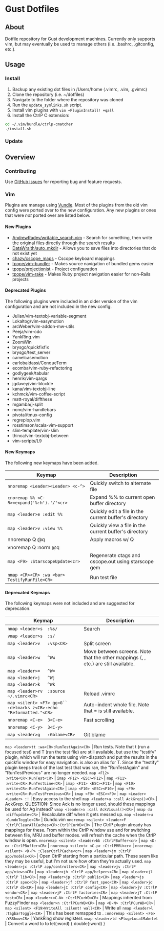 # Gust Dotfiles

## About
Dotfile repository for Gust development machines. Currently only supports vim, but may eventually be used to manage others (i.e. .bashrc, .gitconfig, etc.).

## Usage
### Install
1. Backup any existing dot files in /Users/home (.vimrc, .vim, .gvimrc)
2. Clone the repository (i.e. ~/dotfiles)
3. Navigate to the folder where the repository was cloned
4. Run the `update_symlinks.sh` script.
5. Install vim plugins with `vim +PluginInstall! +qall`
6. Install the CtrlP C extension:
```bash
cd ~/.vim/bundle/ctrlp-cmatcher
./install.sh
```

### Update

## Overview

### Contributing

Use [GitHub issues](https://github.com/gust/dotfiles/issues) for reporting bug and feature requests.

### Vim

Plugins are manage using [Vundle](https://github.com/gmarik/Vundle.vim). Most of the plugins from the old vim config were ported over to the new configuration. Any new plugins or ones that were *not* ported over are listed below.

#### New Plugins

* [AndrewRadev/writable_search.vim](https://github.com/AndrewRadev/writable_search.vim) - Search for something, then write the original files directly through the search results 
* [DataWraith/auto_mkdir](https://github.com/DataWraith/auto_mkdir) - Allows you to save files into directories that do not exist yet
* [chazy/cscope_maps](https://github.com/chazy/cscope_maps) - Cscope keyboard mappings
* [tpope/vim-bundler](https://github.com/tpope/vim-bundler) - Makes source navigation of bundled gems easier
* [tpope/projectionist](https://github.com/tpope/vim-projectionist) - Project configuration
* [tpope/vim-rake](https://github.com/tpope/vim-rake) - Makes Ruby project navigation easier for non-Rails projects

#### Deprecated Plugins
The following plugins were included in an older version of the vim configuration and are not included in the new config.

* Julian/vim-textobj-variable-segment
* Lokaltog/vim-easymotion
* arcWeber/vim-addon-mw-utils
* Peeja/vim-cdo
* YankRing.vim
* ZoomWin
* brysgo/quickfixfix
* brysgo/test_server
* camelcasemotion
* carlobaldassi/ConqueTerm
* ecomba/vim-ruby-refactoring
* godlygeek/tabular
* henrik/vim-qargs
* jgdavey/vim-blockle
* kana/vim-textobj-line
* kchmck/vim-coffee-script
* matt-royal/diffthese
* mgamba/j-split
* nono/vim-handlebars
* pivotal/tmux-config
* regreplop.vim
* rosstimson/scala-vim-support
* slim-template/vim-slim
* thinca/vim-textobj-between
* vim-scripts/L9

#### New Keymaps

The following new keymaps have been added.

Keymap | Description
---|---
`nnoremap <Leader><Leader> <c-^>`            | Quickly switch to alternate file
`cnoremap %% <C-R>=expand('%:h').'/'<cr>`    | Expand %% to current open buffer directory
`map <leader>e :edit %%`                     | Quickly edit a file in the current buffer's directory
`map <leader>v :view %%`                     | Quickly view a file in the current buffer's directory
nnoremap Q @q                                | Apply macros w/ Q
vnoremap Q :norm @q<cr>                      |
`map <F9> :StarscopeUpdate<cr>`              | Regenerate ctags and cscope.out using starscope gem
`nmap <CR><CR> :wa <bar> TestifyRunFile<CR>` | Run test file

#### Deprecated Keymaps
The following keymaps were not included and are suggested for deprecation.

Keymap | Description
--- | ---
`nmap <leader>s  :%s/`                                                | Search
`vmap <leader>s  :s/`                                                 |
`map <leader>v   :vsp<CR>`                                            | Split screen
`map <leader>w   ^Ww`                                                 | Move between screens. Note that the other mappings (<C-j>, <C-k>, etc.) are still available.
`map <leader>=   ^W=`                                                 |
`map <leader>j   ^Wj`                                                 |
`map <leader>k   ^Wk`                                                 |
`map <leader>rv  :source ~/.vimrc<CR>`                                | Reload .vimrc
`map <silent> <F7> gg=G`` :delmarks z<CR>:echo "Reformatted."<CR>`    | Auto-indent whole file. Note that <leader>= is still available.
`nnoremap <C-e>  3<C-e>`                                              | Fast scrolling
`nnoremap <C-y>  3<C-y>`                                              |
`map <leader>g   :Gblame<CR>`                                         | Git blame

`map <leader>tt :wa<CR>:RunTestAgain<CR>`                             | Run tests. Note that <leader>t (run a focused test) and <leader>T (run the test file) are still available, but use the "testify" plugin, which will run the tests using vim-dispatch and put the results in the quickfix window for easy navigation. <cr><cr> is also an alias for <leader>T. Since the "testify" plugin keeps track of the last test that was ran, the "RunTestAgain" and "RunTestPrevious" are no longer needed.
`map <F12> :write<CR>:RunTest<CR>`                                    |
`imap <F12> <ESC><F12>`                                               |
`map <F11> :write<CR>:RunTestLine<CR>`                                |
`imap <F11> <ESC><F11>`                                               |
`map <F10> :write<CR>:RunTestAgain<CR>`                               |
`imap <F10> <ESC><F10>`                                               |
`map <F9> :write<CR>:RunTestPrevious<CR>`                             |
`imap <F9> <ESC><F9>`                                                 |
`map <Leader><Leader> :!`                                             | Easy access to the shell
`map <leader>a :call AckGrep()<CR>`                                   | AckGrep. QUESTION: Since Ack is no longer used, should these mappings be used for Ag instead?
`vmap <leader>a :call AckVisual()<CR>`                                |
`nmap du :diffupdate<CR>`                                             | Recalculate diff when it gets messed up.
`map <leader>u :GundoToggle<CR>`                                      | Gundo.vim
`nnoremap <silent> <leader>F :CtrlPClearAllCaches<CR>:CtrlPCurWD<CR>` | The CtrlP plugin already has mappings for these. From within the CtrlP window use <c-f> and <c-b> for switching between file, MRU and buffer modes. <F5> will refresh the cache when the CtrlP window is open.
`nnoremap <silent> <leader>bb :CtrlPBuffer<cr>`                       |
`map <D-e> :CtrlPBuffer<CR>`                                          |
`nnoremap <silent> <C-p> :CtrlPMRU<cr>`                               |
`nnoremap <silent> <D-P> :ClearCtrlPCache<cr>`                        |
`map <leader>jm :CtrlP app/models<CR>`                                | Open CtrlP starting from a particular path. These seem like they may be useful, but I'm not sure how often they're actually used.
`map <leader>jc :CtrlP app/controllers<CR>`                           |
`map <leader>jv :CtrlP app/views<CR>`                                 |
`map <leader>jh :CtrlP app/helpers<CR>`                               |
`map <leader>jl :CtrlP lib<CR>`                                       |
`map <leader>jp :CtrlP public<CR>`                                    |
`map <leader>js :CtrlP spec<CR>`                                      |
`map <leader>jf :CtrlP fast_spec<CR>`                                 |
`map <leader>jd :CtrlP db<CR>`                                        |
`map <leader>jC :CtrlP config<CR>`                                    |
`map <leader>jV :CtrlP vendor<CR>`                                    |
`map <leader>jF :CtrlP factories<CR>`                                 |
`map <leader>jT :CtrlP test<CR>`                                      |
`map <leader><C-N> :CtrlPCurWD<CR>`                                   | Mappings inherited from FuzzyFinder
`map <leader>n :CtrlPCurWD<CR>`                                       |
`map <D-N> :CtrlPCurWD<CR>`                                           |
`map <silent> <F19>WriteAll :silent! wall<CR>`                        | Write all
`nmap <leader>l :TagbarToggle<CR>`                                    | This has been remapped to <F-8>.
`:nnoremap <silent> <F6> :YRShow<CR>`                                 | YankRing show registers
`nmap <leader>ld <Plug>LocalMakelet`                                  | Convert a word to to let(:word) { double(:word) }
